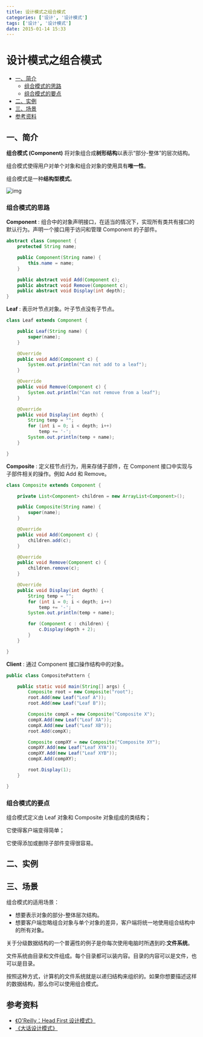 ```yaml
---
title: 设计模式之组合模式
categories: ['设计', '设计模式']
tags: ['设计', '设计模式']
date: 2015-01-14 15:33
---
```


# 设计模式之组合模式

<!-- TOC depthFrom:2 depthTo:3 -->

- [一、简介](#一简介)
  - [组合模式的思路](#组合模式的思路)
  - [组合模式的要点](#组合模式的要点)
- [二、实例](#二实例)
- [三、场景](#三场景)
- [参考资料](#参考资料)

<!-- /TOC -->

## 一、简介

**组合模式 (Component)** 将对象组合成**树形结构**以表示“部分-整体”的层次结构。

组合模式使得用户对单个对象和组合对象的使用具有**唯一性**。

组合模式是一种**结构型模式**。

![img](http://dunwu.test.upcdn.net/snap/20200725151927.png)

### 组合模式的思路

**Component** : 组合中的对象声明接口，在适当的情况下，实现所有类共有接口的默认行为。声明一个接口用于访问和管理 Component 的子部件。

```java
abstract class Component {
    protected String name;

    public Component(String name) {
        this.name = name;
    }

    public abstract void Add(Component c);
    public abstract void Remove(Component c);
    public abstract void Display(int depth);
}
```

**Leaf** : 表示叶节点对象。叶子节点没有子节点。

```java
class Leaf extends Component {

    public Leaf(String name) {
        super(name);
    }

    @Override
    public void Add(Component c) {
        System.out.println("Can not add to a leaf");
    }

    @Override
    public void Remove(Component c) {
        System.out.println("Can not remove from a leaf");
    }

    @Override
    public void Display(int depth) {
        String temp = "";
        for (int i = 0; i < depth; i++)
            temp += '-';
        System.out.println(temp + name);
    }

}
```

**Composite** : 定义枝节点行为，用来存储子部件，在 Component 接口中实现与子部件相关的操作。例如 Add 和 Remove。

```java
class Composite extends Component {

    private List<Component> children = new ArrayList<Component>();

    public Composite(String name) {
        super(name);
    }

    @Override
    public void Add(Component c) {
        children.add(c);
    }

    @Override
    public void Remove(Component c) {
        children.remove(c);
    }

    @Override
    public void Display(int depth) {
        String temp = "";
        for (int i = 0; i < depth; i++)
            temp += '-';
        System.out.println(temp + name);

        for (Component c : children) {
            c.Display(depth + 2);
        }
    }

}
```

**Client** : 通过 Component 接口操作结构中的对象。

```java
public class CompositePattern {

    public static void main(String[] args) {
        Composite root = new Composite("root");
        root.Add(new Leaf("Leaf A"));
        root.Add(new Leaf("Leaf B"));

        Composite compX = new Composite("Composite X");
        compX.Add(new Leaf("Leaf XA"));
        compX.Add(new Leaf("Leaf XB"));
        root.Add(compX);

        Composite compXY = new Composite("Composite XY");
        compXY.Add(new Leaf("Leaf XYA"));
        compXY.Add(new Leaf("Leaf XYB"));
        compX.Add(compXY);

        root.Display(1);
    }

}
```

### 组合模式的要点

组合模式定义由 Leaf 对象和 Composite 对象组成的类结构；

它使得客户端变得简单；

它使得添加或删除子部件变得很容易。

## 二、实例

## 三、场景

组合模式的适用场景：

- 想要表示对象的部分-整体层次结构。
- 想要客户端忽略组合对象与单个对象的差异，客户端将统一地使用组合结构中的所有对象。

关于分级数据结构的一个普遍性的例子是你每次使用电脑时所遇到的:**文件系统**。

文件系统由目录和文件组成。每个目录都可以装内容。目录的内容可以是文件，也 可以是目录。

按照这种方式，计算机的文件系统就是以递归结构来组织的。如果你想要描述这样的数据结构，那么你可以使用组合模式。

## 参考资料

- [《O'Reilly：Head First 设计模式》](https://item.jd.com/10100236.html)
- [《大话设计模式》](https://item.jd.com/10079261.html)
